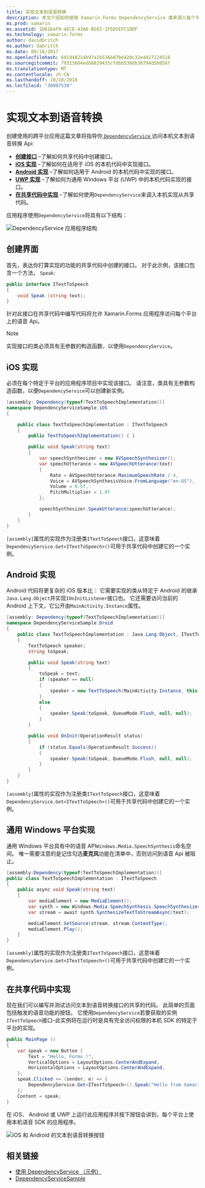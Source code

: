 ```yaml
---
title: 实现文本到语音转换
description: 本文介绍如何使用 Xamarin.Forms DependencyService 类来调入每个平台的本机文本到语音转换 API。
ms.prod: xamarin
ms.assetid: 1D6164F9-4ECE-43A6-B583-1F5D5EFC1DDF
ms.technology: xamarin-forms
author: davidbritch
ms.author: dabritch
ms.date: 09/18/2017
ms.openlocfilehash: 6d1948214b97a1b536b07b6420c32e4d27124518
ms.sourcegitcommit: 79313604ed68829435cfdbb530db36794d50858f
ms.translationtype: MT
ms.contentlocale: zh-CN
ms.lasthandoff: 10/18/2018
ms.locfileid: "38997538"
---
```

# <a name="implementing-text-to-speech"></a>实现文本到语音转换

创建使用的跨平台应用这篇文章将指导你[ `DependencyService` ](xref:Xamarin.Forms.DependencyService)访问本机文本到语音转换 Api:

- **[创建接口](#Creating_the_Interface)** &ndash;了解如何共享代码中创建接口。
- **[iOS 实现](#iOS_Implementation)** &ndash;了解如何在适用于 iOS 的本机代码中实现接口。
- **[Android 实现](#Android_Implementation)** &ndash;了解如何适用于 Android 的本机代码中实现的接口。
- **[UWP 实现](#WindowsImplementation)** &ndash;了解如何为通用 Windows 平台 (UWP) 中的本机代码实现的接口。
- **[在共享代码中实现](#Implementing_in_Shared_Code)** &ndash;了解如何使用`DependencyService`来调入本机实现从共享代码。

应用程序使用`DependencyService`将具有以下结构：

![](text-to-speech-images/tts-diagram.png "DependencyService 应用程序结构")

<a name="Creating_the_Interface" />

## <a name="creating-the-interface"></a>创建界面

首先，表达你打算实现的功能的共享代码中创建的接口。 对于此示例，该接口包含一个方法， `Speak`:

```csharp
public interface ITextToSpeech
{
    void Speak (string text);
}
```

针对此接口在共享代码中编写代码将允许 Xamarin.Forms 应用程序访问每个平台上的语音 Api。

> [!NOTE]
> 实现接口的类必须具有无参数的构造函数，以使用`DependencyService`。

<a name="iOS_Implementation" />

## <a name="ios-implementation"></a>iOS 实现

必须在每个特定于平台的应用程序项目中实现该接口。 请注意，类具有无参数构造函数，以便`DependencyService`可以创建新实例。

```csharp
[assembly: Dependency(typeof(TextToSpeechImplementation))]
namespace DependencyServiceSample.iOS
{

    public class TextToSpeechImplementation : ITextToSpeech
    {
        public TextToSpeechImplementation() { }

        public void Speak(string text)
        {
            var speechSynthesizer = new AVSpeechSynthesizer();
            var speechUtterance = new AVSpeechUtterance(text)
            {
                Rate = AVSpeechUtterance.MaximumSpeechRate / 4,
                Voice = AVSpeechSynthesisVoice.FromLanguage("en-US"),
                Volume = 0.5f,
                PitchMultiplier = 1.0f
            };

            speechSynthesizer.SpeakUtterance(speechUtterance);
        }
    }
}
```

`[assembly]`属性的实现作为注册类`ITextToSpeech`接口，这意味着`DependencyService.Get<ITextToSpeech>()`可用于共享代码中创建它的一个实例。

<a name="Android_Implementation" />

## <a name="android-implementation"></a>Android 实现

Android 代码将更复杂的 iOS 版本比： 它需要实现的类从特定于 Android 的继承`Java.Lang.Object`并实现`IOnInitListener`接口也。 它还需要访问当前的 Android 上下文，它公开由`MainActivity.Instance`属性。

```csharp
[assembly: Dependency(typeof(TextToSpeechImplementation))]
namespace DependencyServiceSample.Droid
{
    public class TextToSpeechImplementation : Java.Lang.Object, ITextToSpeech, TextToSpeech.IOnInitListener
    {
        TextToSpeech speaker;
        string toSpeak;

        public void Speak(string text)
        {
            toSpeak = text;
            if (speaker == null)
            {
                speaker = new TextToSpeech(MainActivity.Instance, this);
            }
            else
            {
                speaker.Speak(toSpeak, QueueMode.Flush, null, null);
            }
        }

        public void OnInit(OperationResult status)
        {
            if (status.Equals(OperationResult.Success))
            {
                speaker.Speak(toSpeak, QueueMode.Flush, null, null);
            }
        }
    }
}
```

`[assembly]`属性的实现作为注册类`ITextToSpeech`接口，这意味着`DependencyService.Get<ITextToSpeech>()`可用于共享代码中创建它的一个实例。

<a name="WindowsImplementation" />

## <a name="universal-windows-platform-implementation"></a>通用 Windows 平台实现

通用 Windows 平台具有中的语音 API`Windows.Media.SpeechSynthesis`命名空间。 唯一需要注意的是记住勾选**麦克风**功能在清单中，否则访问到语音 Api 被阻止。

```csharp
[assembly:Dependency(typeof(TextToSpeechImplementation))]
public class TextToSpeechImplementation : ITextToSpeech
{
    public async void Speak(string text)
    {
        var mediaElement = new MediaElement();
        var synth = new Windows.Media.SpeechSynthesis.SpeechSynthesizer();
        var stream = await synth.SynthesizeTextToStreamAsync(text);

        mediaElement.SetSource(stream, stream.ContentType);
        mediaElement.Play();
    }
}
```

`[assembly]`属性的实现作为注册类`ITextToSpeech`接口，这意味着`DependencyService.Get<ITextToSpeech>()`可用于共享代码中创建它的一个实例。

<a name="Implementing_in_Shared_Code" />

## <a name="implementing-in-shared-code"></a>在共享代码中实现

现在我们可以编写并测试访问文本到语音转换接口的共享的代码。 此简单的页面包括触发的语音功能的按钮。 它使用`DependencyService`若要获取的实例`ITextToSpeech`接口&ndash;此实例将在运行时是具有完全访问权限的本机 SDK 的特定于平台的实现。

```csharp
public MainPage ()
{
    var speak = new Button {
        Text = "Hello, Forms !",
        VerticalOptions = LayoutOptions.CenterAndExpand,
        HorizontalOptions = LayoutOptions.CenterAndExpand,
    };
    speak.Clicked += (sender, e) => {
        DependencyService.Get<ITextToSpeech>().Speak("Hello from Xamarin Forms");
    };
    Content = speak;
}
```

在 iOS、 Android 或 UWP 上运行此应用程序并按下按钮会讲到，每个平台上使用本机语音 SDK 的应用程序。

 ![iOS 和 Android 的文本到语音转换按钮](text-to-speech-images/running.png "文本到语音转换示例")


## <a name="related-links"></a>相关链接

- [使用 DependencyService （示例）](https://developer.xamarin.com/samples/xamarin-forms/UsingDependencyService/)
- [DependencyServiceSample](https://developer.xamarin.com/samples/xamarin-forms/DependencyService/DependencyServiceSample/)

